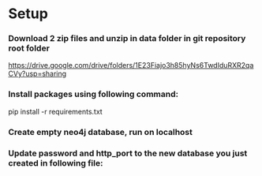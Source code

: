 # Setup
### Download 2 zip files and unzip in data folder in git repository root folder
https://drive.google.com/drive/folders/1E23Fiajo3h85hyNs6TwdIduRXR2qaCVy?usp=sharing

### Install packages using following command: 
pip install -r requirements.txt

### Create empty neo4j database, run on localhost

### Update password and http_port to the new database you just created in following file: